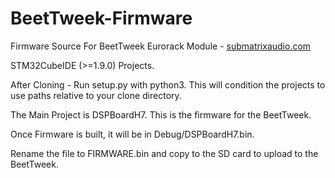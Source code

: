 # BeetTweek-Firmware
Firmware Source For BeetTweek Eurorack Module - [submatrixaudio.com](https://submatrixaudio.com/)

STM32CubeIDE (>=1.9.0) Projects.

After Cloning - Run setup.py with python3.  This will condition the projects to use paths relative to your clone directory.


The Main Project is DSPBoardH7.  This is the firmware for the BeetTweek. 

Once Firmware is built, it will be in Debug/DSPBoardH7.bin.

Rename the file to FIRMWARE.bin and copy to the SD card to upload to the BeetTweek.
